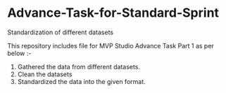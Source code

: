 # Advance-Task-for-Standard-Sprint
Standardization of different datasets


This repository includes file for MVP Studio Advance Task Part 1 as per below :-
1. Gathered the data from different datasets.
2. Clean the datasets
3. Standardized the data into the given format. 
